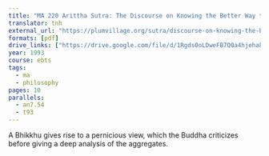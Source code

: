 ```yaml
---
title: "MA 220 Arittha Sutra: The Discourse on Knowing the Better Way to Catch a Snake"
translator: tnh
external_url: "https://plumvillage.org/sutra/discourse-on-knowing-the-better-way-to-catch-a-snake/"
formats: [pdf]
drive_links: ["https://drive.google.com/file/d/1Rgds0oLDweFB7Q0a4hjeha8OEvFeLkP3/view?usp=drivesdk"]
year: 1993
course: ebts
tags:
  - ma
  - philosophy
pages: 10
parallels:
  - an7.54
  - t93
---
```


A Bhikkhu gives rise to a pernicious view, which the Buddha criticizes before giving a deep analysis of the aggregates.
